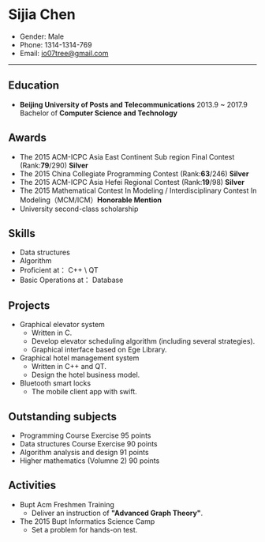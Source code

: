 # ﻿Sijia Chen

- Gender: Male
- Phone: 1314-1314-769
- Email: io07tree@gmail.com

------

## Education
- **Beijing University of Posts and Telecommunications** 2013.9 ~ 2017.9
Bachelor of  **Computer Science and Technology**

## Awards
- The 2015 ACM-ICPC Asia East Continent Sub region Final Contest (Rank:**79**/290) **Silver**
- The 2015 China Collegiate Programming Contest (Rank:**63**/246) **Silver**
- The 2015 ACM-ICPC Asia Hefei Regional Contest (Rank:**19**/98) **Silver**
- The 2015 Mathematical Contest In Modeling / Interdisciplinary Contest In Modeling（MCM/ICM）**Honorable Mention**
- University second-class scholarship

## Skills
- Data structures
- Algorithm
- Proficient at： C++ \ QT
- Basic Operations at： Database

## Projects
- Graphical elevator system
    - Written in C.
    - Develop elevator scheduling algorithm (including several strategies).
    - Graphical interface based on Ege Library.
- Graphical hotel management system
    - Written in C++ and QT.
    - Design the hotel business model.
- Bluetooth smart locks
    - The mobile client app with swift.

## Outstanding subjects
- Programming Course Exercise 95 points
- Data structures Course Exercise 90 points
- Algorithm analysis and design 91 points
- Higher mathematics (Volumne 2) 90 points

## Activities
- Bupt Acm Freshmen Training
    - Deliver an instruction of **"Advanced Graph Theory"**.
- The 2015 Bupt Informatics Science Camp
    - Set a problem for hands-on test.
